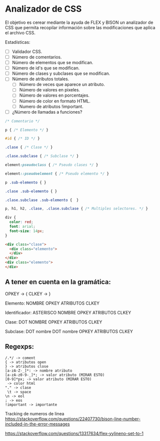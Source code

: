 # Analizador de CSS
El objetivo es cerear mediante la ayuda de FLEX y BISON un analizador de CSS que permita recopilar información sobre las modificaciones que aplica el archivo CSS.

Estadísticas:
- [ ] Validador CSS.
- [ ] Número de comentarios.
- [ ] Número de elementos que se modifican.
- [ ] Número de id's que se modifican.
- [ ] Número de clases y subclases que se modifican.
- [ ] Número de atributos totales.
  - [ ] Número de veces que aparece un atributo.
  - [ ] Número de valores en pixeles.
  - [ ] Número de valores en porcentajes.
  - [ ] Número de color en formato HTML.
  - [ ] Numero de atributos !important.
- [ ] ¿Número de llamadas a funciones?

```css
/* Comentario */

p { /* Elemento */ }

#id { /* ID */ }

.clase { /* Clase */ }

.clase.subclase { /* Subclase */ }

element:pseudoclass { /* Pseudo clases */ }

element::pseudoelement { /* Pseudo elemento */ }

p .sub-elemento { }

.clase .sub-elemento { }

.clase.subclase .sub-elemento {  }

p, h1, h2, .clase, .clase.subclase { /* Multiples selectores. */ }

div {
  color: red;
  font: arial;
  font-size: 14px;
}
```

```html
<div class="clase">
  <div class="elemento">
  </div>
</div>
<div class="elemento">
</div>
```

## A tener en cuenta en la gramática:

OPKEY -> {      CLKEY -> }

Elemento: NOMBRE OPKEY ATRIBUTOS CLKEY

Identificador: ASTERISCO NOMBRE OPKEY ATRIBUTOS CLKEY

Clase: DOT NOMBRE OPKEY ATRIBUTOS CLKEY

Subclase: DOT nombre DOT nombre OPKEY ATRIBUTOS CLKEY

## Regexps:

```
/.*/ -> coment
{ -> atributos open
} -> atributos close
[a-zA-Z-_]*: -> nombre atributo
[a-zA-z0-9-_]*; -> valor atributo (MIRAR ESTO)
[0-9]*px; -> valor atributo (MIRAR ESTO)
 -> color html
"." -> clase
 \t -> space
\n -> eol
; -> eos
!important -> importante
```

Tracking de numeros de linea 
https://stackoverflow.com/questions/22407730/bison-line-number-included-in-the-error-messages

https://stackoverflow.com/questions/13317634/flex-yylineno-set-to-1